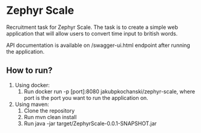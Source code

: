 # Zephyr Scale
Recruitment task for Zephyr Scale. The task is to create a simple web application that will allow users to convert time input to british words.

API documentation is available on /swagger-ui.html endpoint after running the application.

## How to run?
1) Using docker:
   1. Run docker run -p [port]:8080 jakubpkochanski/zephyr-scale, where port is the port you want to run the application on.
2) Using maven:
   1. Clone the repository
   2. Run mvn clean install
   3. Run java -jar target/ZephyrScale-0.0.1-SNAPSHOT.jar
